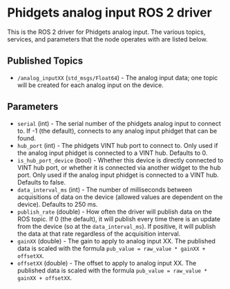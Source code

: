 Phidgets analog input ROS 2 driver
===================================

This is the ROS 2 driver for Phidgets analog input.  The various topics, services, and parameters that the node operates with are listed below.

Published Topics
----------------
* `/analog_inputXX` (`std_msgs/Float64`) - The analog input data; one topic will be created for each analog input on the device.

Parameters
---------
* `serial` (int) - The serial number of the phidgets analog input to connect to.  If -1 (the default), connects to any analog input phidget that can be found.
* `hub_port` (int) - The phidgets VINT hub port to connect to.  Only used if the analog input phidget is connected to a VINT hub.  Defaults to 0.
* `is_hub_port_device` (bool) - Whether this device is directly connected to VINT hub port, or whether it is connected via another widget to the hub port.  Only used if the analog input phidget is connected to a VINT hub.  Defaults to false.
* `data_interval_ms` (int) - The number of milliseconds between acquisitions of data on the device (allowed values are dependent on the device).  Defaults to 250 ms.
* `publish_rate` (double) - How often the driver will publish data on the ROS topic.  If 0 (the default), it will publish every time there is an update from the device (so at the `data_interval_ms`).  If positive, it will publish the data at that rate regardless of the acquisition interval.
* `gainXX` (double) - The gain to apply to analog input XX.  The published data is scaled with the formula `pub_value = raw_value * gainXX + offsetXX`.
* `offsetXX` (double) - The offset to apply to analog input XX.  The published data is scaled with the formula `pub_value = raw_value * gainXX + offsetXX`.
